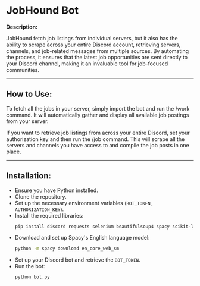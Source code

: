 # JobHound Bot

**Description:**

JobHound fetch job listings from individual servers, but it also has the ability to scrape across your entire Discord account, retrieving servers, channels, and job-related messages from multiple sources. By automating the process, it ensures that the latest job opportunities are sent directly to your Discord channel, making it an invaluable tool for job-focused communities.

---

## How to Use:

To fetch all the jobs in your server, simply import the bot and run the /work command. It will automatically gather and display all available job postings from your server.

If you want to retrieve job listings from across your entire Discord, set your authorization key and then run the /job command. This will scrape all the servers and channels you have access to and compile the job posts in one place.

---

## Installation:

- Ensure you have Python installed.
- Clone the repository.
- Set up the necessary environment variables (`BOT_TOKEN`, `AUTHORIZATION_KEY`).
- Install the required libraries:
  ```bash
  pip install discord requests selenium beautifulsoup4 spacy scikit-learn python-dotenv
  ```
- Download and set up Spacy's English language model:
  ```bash
  python -m spacy download en_core_web_sm
  ```
- Set up your Discord bot and retrieve the `BOT_TOKEN`.
- Run the bot:
  ```bash
  python bot.py
  ```
